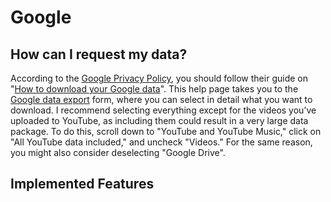 
# Google

## How can I request my data?

According to the [Google Privacy Policy](https://policies.google.com/privacy), you should follow their guide on "[How to download your Google data](https://support.google.com/accounts/answer/3024190)". This help page takes you to the [Google data export](https://takeout.google.com/) form, where you can select in detail what you want to download. I recommend selecting everything except for the videos you’ve uploaded to YouTube, as including them could result in a very large data package. To do this, scroll down to "YouTube and YouTube Music," click on "All YouTube data included," and uncheck "Videos." For the same reason, you might also consider deselecting "Google Drive".


## Implemented Features

